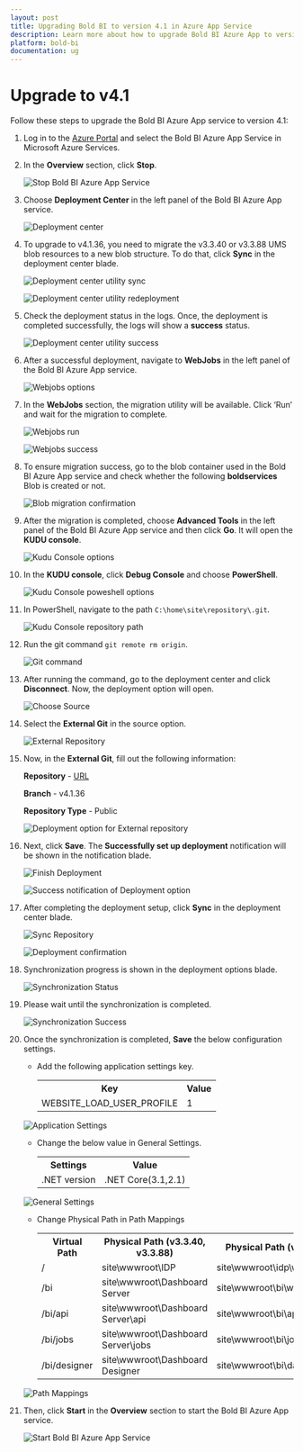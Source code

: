 ```yaml
---
layout: post
title: Upgrading Bold BI to version 4.1 in Azure App Service
description: Learn more about how to upgrade Bold BI Azure App to version 4.1 using the Azure Resource Manager template.
platform: bold-bi
documentation: ug
---
```


# Upgrade to v4.1

Follow these steps to upgrade the Bold BI Azure App service to version 4.1:

1. Log in to the [Azure Portal](https://portal.azure.com) and select the Bold BI Azure App Service in Microsoft Azure Services.

2. In the **Overview** section, click **Stop**.

    ![Stop Bold BI Azure App Service](/static/assets/installation-and-deployment/images/stopappservice.png)

3. Choose **Deployment Center** in the left panel of the Bold BI Azure App service.

    ![Deployment center](/static/assets/installation-and-deployment/images/arm-upgrade-deployment-center.png)

4. To upgrade to v4.1.36, you need to migrate the v3.3.40 or v3.3.88 UMS blob resources to a new blob structure. To do that, click **Sync** in the deployment center blade.

     ![Deployment center utility sync](/static/assets/installation-and-deployment/images/sync-migration-utility.png)

     ![Deployment center utility redeployment](/static/assets/installation-and-deployment/images/redeployment-confirmation-utility.png)

5. Check the deployment status in the logs. Once, the deployment is completed successfully, the logs will show a **success** status.

     ![Deployment center utility success](/static/assets/installation-and-deployment/images/utility-files-success.png)

6. After a successful deployment, navigate to **WebJobs** in the left panel of the Bold BI Azure App service.

     ![Webjobs options](/static/assets/installation-and-deployment/images/webjobs-option.png)

7. In the **WebJobs** section, the migration utility will be available. Click ‘Run’ and wait for the migration to complete.

     ![Webjobs run](/static/assets/installation-and-deployment/images/migration-webjob-run.png)

     ![Webjobs success](/static/assets/installation-and-deployment/images/migration-utility-completed-status.png)

8. To ensure migration success, go to the blob container used in the Bold BI Azure App service and check whether the following **boldservices** Blob is created or not.

     ![Blob migration confirmation](/static/assets/installation-and-deployment/images/migration-confirmation.png)

9. After the migration is completed, choose **Advanced Tools** in the left panel of the Bold BI Azure App service and then click **Go**. It will open the **KUDU console**.

     ![Kudu Console options](/static/assets/installation-and-deployment/images/kudu-console-tool.png)

10. In the **KUDU console**, click **Debug Console** and choose **PowerShell**.

     ![Kudu Console poweshell options](/static/assets/installation-and-deployment/images/powershell-option.png)

11. In PowerShell, navigate to the path `C:\home\site\repository\.git`.

     ![Kudu Console repository path](/static/assets/installation-and-deployment/images/powershell-repository-path.png)

12. Run the git command `git remote rm origin`.

     ![Git command](/static/assets/installation-and-deployment/images/remove-origin-command.png)

13. After running the command, go to the deployment center and click **Disconnect**. Now, the deployment option will open.

    ![Choose Source](/static/assets/installation-and-deployment/images/arm-upgrade-disconnect-existing-v3-3-88.png)

14. Select the **External Git** in the source option.

    ![External Repository](/static/assets/installation-and-deployment/images/arm-upgrade-select-external.png)


15. Now, in the **External Git**, fill out the following information:

    **Repository** - [URL](https://github.com/boldbi/azure-arm-template.git)

    **Branch** - v4.1.36

    **Repository Type** - Public

    ![Deployment option for External repository](/static/assets/installation-and-deployment/images/arm-upgrade-choose-repo-and-branch-v4-1-36.png)

16. Next, click **Save**. The **Successfully set up deployment** notification will be shown in the notification blade.

    ![Finish Deployment](/static/assets/installation-and-deployment/images/arm-upgrade-review-and-finish-v4-1-36.png)

    ![Success notification of Deployment option](/static/assets/installation-and-deployment/images/setup-success.png)

17. After completing the deployment setup, click **Sync** in the deployment center blade.

    ![Sync Repository](/static/assets/installation-and-deployment/images/arm-upgrade-sync-v4-1-36.png)

    ![Deployment confirmation](/static/assets/installation-and-deployment/images/redeployment-confirmation-upgrade.png)

18. Synchronization progress is shown in the deployment options blade.

    ![Synchronization Status](/static/assets/installation-and-deployment/images/arm-upgrade-sync-request-status.png)

19. Please wait until the synchronization is completed.

    ![Synchronization Success](/static/assets/installation-and-deployment/images/arm-upgrade-sync-request-success.png)

20. Once the synchronization is completed, **Save** the below configuration settings.
    * Add the following application settings key.
        <table>
        <tr>
         <th>Key</th>
         <th>Value</th>
        </tr>

        <tr>
        <td>WEBSITE_LOAD_USER_PROFILE</td>
        <td>1</td>
        </tr>
        </table>

    ![Application Settings](/static/assets/installation-and-deployment/images/application-settings.png)
    * Change the below value in General Settings.
        <table>
        <tr>
         <th>Settings</th>
         <th>Value</th>
        </tr>

        <tr>
        <td>.NET version</td>
        <td>.NET Core(3.1,2.1)</td>
        </tr>
        </table>

    ![General Settings](/static/assets/installation-and-deployment/images/general-settings.png)
    * Change Physical Path in Path Mappings
        <table>
        <tr>
         <th>Virtual Path </th>
         <th>Physical Path (v3.3.40, v3.3.88)</th>
         <th>Physical Path (v4.1.36)</th>
        </tr>

        <tr>
        <td>/</td>
        <td>site\wwwroot\IDP</td>
        <td>site\wwwroot\idp\web</td>
        </tr>

        <tr>
        <td>/bi</td>
        <td>site\wwwroot\Dashboard Server</td>
        <td>site\wwwroot\bi\web</td>
        </tr>

        <tr>
        <td>/bi/api</td>
        <td>site\wwwroot\Dashboard Server\api</td>
        <td>site\wwwroot\bi\api</td>
        </tr>

        <tr>
        <td>/bi/jobs</td>
        <td>site\wwwroot\Dashboard Server\jobs</td>
        <td>site\wwwroot\bi\jobs</td>
        </tr>

        <tr>
        <td>/bi/designer</td>
        <td>site\wwwroot\Dashboard Designer</td>
        <td>site\wwwroot\bi\dataservice</td>
        </tr>
        </table>

    ![Path Mappings](/static/assets/installation-and-deployment/images/path-mappings.png)


21. Then, click **Start** in the **Overview** section to start the Bold BI Azure App service.

    ![Start Bold BI Azure App Service](/static/assets/installation-and-deployment/images/start-app-service.png)
